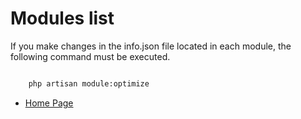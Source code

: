 # Modules list

If you make changes in the info.json file located in each module, the following command must be executed.

``` bash

    php artisan module:optimize

```
- [Home Page](https://idel327.github.io/laravel-modular)